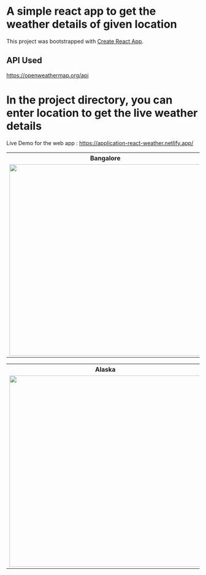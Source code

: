 # A simple react app to get the weather details of given location

This project was bootstrapped with [Create React App](https://github.com/facebook/create-react-app).

## API Used

https://openweathermap.org/api

# In the project directory, you can enter location to get the live weather details

Live Demo for the web app : https://application-react-weather.netlify.app/

<html>
<head>

</head>
<body>


<table>
  <tr>
    <th>Bangalore</th>
    <th>Regina</th>
  </tr>
  <tr>
    <td><img src="https://user-images.githubusercontent.com/82048817/168414930-1c05aae4-89f8-40b0-8717-573cfd41ac3b.png" width="500"></td>
    <td><img src="https://user-images.githubusercontent.com/82048817/168414942-2a25b4aa-2553-482f-addc-159c16853322.png" width="500"></td>
  </tr>
</table>
  
  
  <table>
  <tr>
    <th>Alaska</th>
    <th>Shimla</th>
  </tr>
  <tr>
    <td><img src="https://user-images.githubusercontent.com/82048817/168414993-21baadad-7130-4a27-ba10-996fb2e21660.png" width="500"></td>
    <td><img src="https://user-images.githubusercontent.com/82048817/168415005-3cee43bb-9f43-4804-ab60-b404da31e058.png" width="500"></td>
  </tr>
</table>

</body>
</html>


